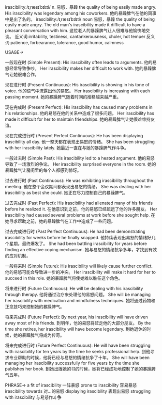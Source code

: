 irascibility:/ɪˌræsɪˈbɪlɪti/
n.
易怒，暴躁
the quality of being easily made angry.
His irascibility was legendary among his coworkers.  他的暴躁脾气在他的同事中是出了名的。
irascibility:/ɪˌræsɪˈbɪlɪti/
noun
易怒，暴躁
the quality of being easily made angry.
The old man's irascibility made it difficult to have a pleasant conversation with him.  这位老人的暴躁脾气让人很难与他愉快地交谈。
近义词:irritability, testiness, cantankerousness, choler, hot temper
反义词:patience, forbearance, tolerance, good humor, calmness


USAGE->

一般现在时 (Simple Present):
His irascibility often leads to arguments. 他的易怒经常导致争吵。
Her irascibility makes her difficult to work with. 她的暴躁脾气让她很难合作。

现在进行时 (Present Continuous):
His irascibility is showing in his tone of voice. 他的语气中流露出他的易怒。
Her irascibility is increasing with each passing moment. 她的暴躁脾气随着时间的推移越来越严重。


现在完成时 (Present Perfect):
His irascibility has caused many problems in his relationships. 他的易怒在他的关系中造成了很多问题。
Her irascibility has made it difficult for her to maintain friendships. 她的暴躁脾气让她很难维持友谊。


现在完成进行时 (Present Perfect Continuous):
He has been displaying irascibility all day. 他一整天都在表现出易怒的情绪。
She has been struggling with her irascibility lately. 她最近一直在与她的暴躁脾气作斗争。


一般过去时 (Simple Past):
His irascibility led to a heated argument. 他的易怒导致了一场激烈的争论。
Her irascibility surprised everyone in the room. 她的暴躁脾气让房间里的每个人都感到惊讶。


过去进行时 (Past Continuous):
He was exhibiting irascibility throughout the meeting.  他在整个会议期间都表现出易怒的情绪。
She was dealing with her irascibility as best she could.  她正在尽力控制自己的暴躁脾气。


过去完成时 (Past Perfect):
His irascibility had alienated many of his friends before he realized it. 在他意识到之前，他的易怒已经疏远了他的许多朋友。
Her irascibility had caused several problems at work before she sought help. 在她寻求帮助之前，她的暴躁脾气在工作中造成了一些问题。


过去完成进行时 (Past Perfect Continuous):
He had been demonstrating irascibility for weeks before he finally snapped. 他持续表现出易怒的情绪好几个星期，最终爆发了。
She had been battling irascibility for years before finding an effective coping mechanism.  她与易怒的情绪抗争多年，才找到有效的应对机制。


一般将来时 (Simple Future):
His irascibility will likely cause further conflict. 他的易怒可能会导致进一步的冲突。
Her irascibility will make it hard for her to succeed in this role. 她的暴躁脾气将使她难以胜任这个角色。


将来进行时 (Future Continuous):
He will be dealing with his irascibility through therapy. 他将通过治疗来处理他的易怒问题。
She will be managing her irascibility with medication and mindfulness techniques. 她将通过药物和正念技巧来控制她的暴躁脾气。


将来完成时 (Future Perfect):
By next year, his irascibility will have driven away most of his friends. 到明年，他的易怒将赶走他的大部分朋友。
By the time she retires, her irascibility will have become legendary. 到她退休的时候，她的暴躁脾气将成为传奇。


将来完成进行时 (Future Perfect Continuous):
He will have been struggling with irascibility for ten years by the time he seeks professional help. 到他寻求专业帮助的时候，他将已经与易怒的情绪抗争了十年。
She will have been managing her irascibility successfully for five years by the time she publishes her book.  到她出版她的书的时候，她将已经成功地控制了她的暴躁脾气五年。


PHRASE->
a fit of irascibility 一阵暴怒
prone to irascibility  容易暴怒
irascibility towards  对…的易怒
displaying irascibility  表现出易怒
struggling with irascibility 与易怒作斗争
